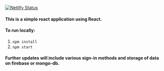 [![Netlify Status](https://api.netlify.com/api/v1/badges/1d5ed73b-2bc1-4d7e-91da-a6c41f0f2ddb/deploy-status)](https://app.netlify.com/sites/todoapplication-react/deploys)

#### This is a simple react application using React.

#### To run locally:

1. `npm install`
2. `npm start`

#### Further updates will include various sign-in methods and storage of data on firebase or mongo-db.
